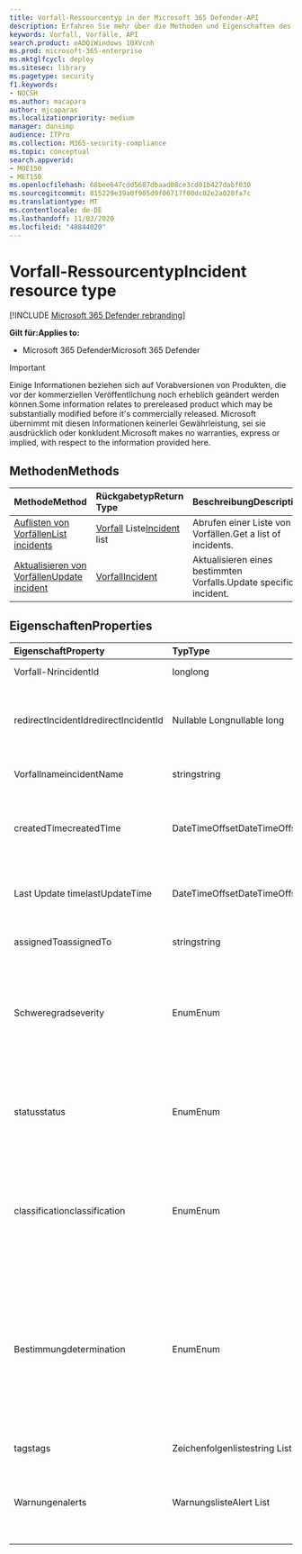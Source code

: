```yaml
---
title: Vorfall-Ressourcentyp in der Microsoft 365 Defender-API
description: Erfahren Sie mehr über die Methoden und Eigenschaften des Incident-Ressourcentyps in Microsoft 365 Defender
keywords: Vorfall, Vorfälle, API
search.product: eADQiWindows 10XVcnh
ms.prod: microsoft-365-enterprise
ms.mktglfcycl: deploy
ms.sitesec: library
ms.pagetype: security
f1.keywords:
- NOCSH
ms.author: macapara
author: mjcaparas
ms.localizationpriority: medium
manager: dansimp
audience: ITPro
ms.collection: M365-security-compliance
ms.topic: conceptual
search.appverid:
- MOE150
- MET150
ms.openlocfilehash: 68bee647cdd5687dbaad08ce3cd01b427dabf030
ms.sourcegitcommit: 815229e39a0f905d9f06717f00dc82e2a028fa7c
ms.translationtype: MT
ms.contentlocale: de-DE
ms.lasthandoff: 11/03/2020
ms.locfileid: "48844020"
---
```

# <a name="incident-resource-type"></a><span data-ttu-id="43c3b-104">Vorfall-Ressourcentyp</span><span class="sxs-lookup"><span data-stu-id="43c3b-104">Incident resource type</span></span>

[!INCLUDE [Microsoft 365 Defender rebranding](../includes/microsoft-defender.md)]


<span data-ttu-id="43c3b-105">**Gilt für:**</span><span class="sxs-lookup"><span data-stu-id="43c3b-105">**Applies to:**</span></span>
- <span data-ttu-id="43c3b-106">Microsoft 365 Defender</span><span class="sxs-lookup"><span data-stu-id="43c3b-106">Microsoft 365 Defender</span></span>

>[!IMPORTANT] 
><span data-ttu-id="43c3b-107">Einige Informationen beziehen sich auf Vorabversionen von Produkten, die vor der kommerziellen Veröffentlichung noch erheblich geändert werden können.</span><span class="sxs-lookup"><span data-stu-id="43c3b-107">Some information relates to prereleased product which may be substantially modified before it's commercially released.</span></span> <span data-ttu-id="43c3b-108">Microsoft übernimmt mit diesen Informationen keinerlei Gewährleistung, sei sie ausdrücklich oder konkludent.</span><span class="sxs-lookup"><span data-stu-id="43c3b-108">Microsoft makes no warranties, express or implied, with respect to the information provided here.</span></span>

## <a name="methods"></a><span data-ttu-id="43c3b-109">Methoden</span><span class="sxs-lookup"><span data-stu-id="43c3b-109">Methods</span></span>

<span data-ttu-id="43c3b-110">Methode</span><span class="sxs-lookup"><span data-stu-id="43c3b-110">Method</span></span> |<span data-ttu-id="43c3b-111">Rückgabetyp</span><span class="sxs-lookup"><span data-stu-id="43c3b-111">Return Type</span></span> |<span data-ttu-id="43c3b-112">Beschreibung</span><span class="sxs-lookup"><span data-stu-id="43c3b-112">Description</span></span>
:---|:---|:---
[<span data-ttu-id="43c3b-113">Auflisten von Vorfällen</span><span class="sxs-lookup"><span data-stu-id="43c3b-113">List incidents</span></span>](api-list-incidents.md) | <span data-ttu-id="43c3b-114">[Vorfall](api-incident.md) Liste</span><span class="sxs-lookup"><span data-stu-id="43c3b-114">[Incident](api-incident.md) list</span></span> | <span data-ttu-id="43c3b-115">Abrufen einer Liste von Vorfällen.</span><span class="sxs-lookup"><span data-stu-id="43c3b-115">Get a list of incidents.</span></span>
[<span data-ttu-id="43c3b-116">Aktualisieren von Vorfällen</span><span class="sxs-lookup"><span data-stu-id="43c3b-116">Update incident</span></span>](api-update-incidents.md) | [<span data-ttu-id="43c3b-117">Vorfall</span><span class="sxs-lookup"><span data-stu-id="43c3b-117">Incident</span></span>](api-incident.md) | <span data-ttu-id="43c3b-118">Aktualisieren eines bestimmten Vorfalls.</span><span class="sxs-lookup"><span data-stu-id="43c3b-118">Update specific incident.</span></span>


## <a name="properties"></a><span data-ttu-id="43c3b-119">Eigenschaften</span><span class="sxs-lookup"><span data-stu-id="43c3b-119">Properties</span></span>

<span data-ttu-id="43c3b-120">Eigenschaft</span><span class="sxs-lookup"><span data-stu-id="43c3b-120">Property</span></span> |    <span data-ttu-id="43c3b-121">Typ</span><span class="sxs-lookup"><span data-stu-id="43c3b-121">Type</span></span>    |    <span data-ttu-id="43c3b-122">Beschreibung</span><span class="sxs-lookup"><span data-stu-id="43c3b-122">Description</span></span>
:---|:---|:---
<span data-ttu-id="43c3b-123">Vorfall-Nr</span><span class="sxs-lookup"><span data-stu-id="43c3b-123">incidentId</span></span> | <span data-ttu-id="43c3b-124">long</span><span class="sxs-lookup"><span data-stu-id="43c3b-124">long</span></span> | <span data-ttu-id="43c3b-125">Vorfall eindeutige ID.</span><span class="sxs-lookup"><span data-stu-id="43c3b-125">Incident unique ID.</span></span>
<span data-ttu-id="43c3b-126">redirectIncidentId</span><span class="sxs-lookup"><span data-stu-id="43c3b-126">redirectIncidentId</span></span> | <span data-ttu-id="43c3b-127">Nullable Long</span><span class="sxs-lookup"><span data-stu-id="43c3b-127">nullable long</span></span> | <span data-ttu-id="43c3b-128">Die Vorfall-ID, mit der der aktuelle Vorfall zusammengeführt wurde.</span><span class="sxs-lookup"><span data-stu-id="43c3b-128">The Incident ID the current Incident was merged to.</span></span>
<span data-ttu-id="43c3b-129">Vorfallname</span><span class="sxs-lookup"><span data-stu-id="43c3b-129">incidentName</span></span> | <span data-ttu-id="43c3b-130">string</span><span class="sxs-lookup"><span data-stu-id="43c3b-130">string</span></span> | <span data-ttu-id="43c3b-131">Der Name des Vorfalls.</span><span class="sxs-lookup"><span data-stu-id="43c3b-131">The name of the Incident.</span></span>
<span data-ttu-id="43c3b-132">createdTime</span><span class="sxs-lookup"><span data-stu-id="43c3b-132">createdTime</span></span> | <span data-ttu-id="43c3b-133">DateTimeOffset</span><span class="sxs-lookup"><span data-stu-id="43c3b-133">DateTimeOffset</span></span> | <span data-ttu-id="43c3b-134">Das Datum und die Uhrzeit (in UTC), an denen der Vorfall erstellt wurde.</span><span class="sxs-lookup"><span data-stu-id="43c3b-134">The date and time (in UTC) the Incident was created.</span></span>
<span data-ttu-id="43c3b-135">Last Update time</span><span class="sxs-lookup"><span data-stu-id="43c3b-135">lastUpdateTime</span></span> | <span data-ttu-id="43c3b-136">DateTimeOffset</span><span class="sxs-lookup"><span data-stu-id="43c3b-136">DateTimeOffset</span></span> | <span data-ttu-id="43c3b-137">Datum und Uhrzeit (in UTC) der Vorfall wurde zuletzt aktualisiert.</span><span class="sxs-lookup"><span data-stu-id="43c3b-137">The date and time (in UTC) the Incident was last updated.</span></span>
<span data-ttu-id="43c3b-138">assignedTo</span><span class="sxs-lookup"><span data-stu-id="43c3b-138">assignedTo</span></span> | <span data-ttu-id="43c3b-139">string</span><span class="sxs-lookup"><span data-stu-id="43c3b-139">string</span></span> | <span data-ttu-id="43c3b-140">Besitzer des Vorfalls.</span><span class="sxs-lookup"><span data-stu-id="43c3b-140">Owner of the Incident.</span></span>
<span data-ttu-id="43c3b-141">Schweregrad</span><span class="sxs-lookup"><span data-stu-id="43c3b-141">severity</span></span> | <span data-ttu-id="43c3b-142">Enum</span><span class="sxs-lookup"><span data-stu-id="43c3b-142">Enum</span></span> | <span data-ttu-id="43c3b-143">Schweregrad des Vorfalls.</span><span class="sxs-lookup"><span data-stu-id="43c3b-143">Severity of the Incident.</span></span> <span data-ttu-id="43c3b-144">Mögliche Werte sind: ```UnSpecified``` , ```Informational``` , ```Low``` ```Medium``` und ```High``` .</span><span class="sxs-lookup"><span data-stu-id="43c3b-144">Possible values are: ```UnSpecified```, ```Informational```, ```Low```, ```Medium``` and ```High```.</span></span>
<span data-ttu-id="43c3b-145">status</span><span class="sxs-lookup"><span data-stu-id="43c3b-145">status</span></span> | <span data-ttu-id="43c3b-146">Enum</span><span class="sxs-lookup"><span data-stu-id="43c3b-146">Enum</span></span> | <span data-ttu-id="43c3b-147">Gibt den aktuellen Status des Vorfalls an.</span><span class="sxs-lookup"><span data-stu-id="43c3b-147">Specifies the current status of the incident.</span></span> <span data-ttu-id="43c3b-148">Mögliche Werte sind: ```Active``` ```Resolved``` und ```Redirected``` .</span><span class="sxs-lookup"><span data-stu-id="43c3b-148">Possible values are: ```Active```, ```Resolved``` and ```Redirected```.</span></span>
<span data-ttu-id="43c3b-149">classification</span><span class="sxs-lookup"><span data-stu-id="43c3b-149">classification</span></span> | <span data-ttu-id="43c3b-150">Enum</span><span class="sxs-lookup"><span data-stu-id="43c3b-150">Enum</span></span> | <span data-ttu-id="43c3b-151">Spezifikation des Vorfalls.</span><span class="sxs-lookup"><span data-stu-id="43c3b-151">Specification of the incident.</span></span> <span data-ttu-id="43c3b-152">Mögliche Werte sind: ```Unknown```, ```FalsePositive``` und ```TruePositive```.</span><span class="sxs-lookup"><span data-stu-id="43c3b-152">Possible values are: ```Unknown```, ```FalsePositive```, ```TruePositive```.</span></span>
<span data-ttu-id="43c3b-153">Bestimmung</span><span class="sxs-lookup"><span data-stu-id="43c3b-153">determination</span></span> | <span data-ttu-id="43c3b-154">Enum</span><span class="sxs-lookup"><span data-stu-id="43c3b-154">Enum</span></span> | <span data-ttu-id="43c3b-155">Gibt die Ermittlung des Vorfalls an.</span><span class="sxs-lookup"><span data-stu-id="43c3b-155">Specifies the determination of the incident.</span></span> <span data-ttu-id="43c3b-156">Mögliche Werte: ```NotAvailable```, ```Apt```, ```Malware```, ```SecurityPersonnel```, ```SecurityTesting```, ```UnwantedSoftware```, ```Other```.</span><span class="sxs-lookup"><span data-stu-id="43c3b-156">Possible values are: ```NotAvailable```, ```Apt```, ```Malware```, ```SecurityPersonnel```, ```SecurityTesting```, ```UnwantedSoftware```, ```Other```.</span></span>
<span data-ttu-id="43c3b-157">tags</span><span class="sxs-lookup"><span data-stu-id="43c3b-157">tags</span></span> | <span data-ttu-id="43c3b-158">Zeichenfolgenliste</span><span class="sxs-lookup"><span data-stu-id="43c3b-158">string List</span></span> | <span data-ttu-id="43c3b-159">Liste der Vorfall Tags.</span><span class="sxs-lookup"><span data-stu-id="43c3b-159">List of Incident tags.</span></span>
<span data-ttu-id="43c3b-160">Warnungen</span><span class="sxs-lookup"><span data-stu-id="43c3b-160">alerts</span></span> | <span data-ttu-id="43c3b-161">Warnungsliste</span><span class="sxs-lookup"><span data-stu-id="43c3b-161">Alert List</span></span> | <span data-ttu-id="43c3b-162">Liste der zugehörigen Warnungen.</span><span class="sxs-lookup"><span data-stu-id="43c3b-162">List of related alerts.</span></span> <span data-ttu-id="43c3b-163">Siehe Beispiele unter Documentation [List Incidents](api-list-incidents.md) API.</span><span class="sxs-lookup"><span data-stu-id="43c3b-163">See examples at [List incidents](api-list-incidents.md) API documentation.</span></span>
